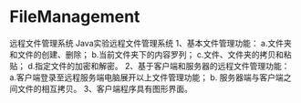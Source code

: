# FileManagement
远程文件管理系统
Java实验远程文件管理系统
		1、基本文件管理功能：	
		a.文件夹和文件的创建、删除；
		b.当前文件夹下的内容罗列；
		c.文件、文件夹的拷贝和粘贴；
		d.指定文件的加密和解密。
		2、基于客户端和服务器的远程文件管理功能：
		a.客户端登录至远程服务端电脑展开以上文件管理功能；
		b. 服务器端与客户端之间文件的相互拷贝。
		3、客户端程序具有图形界面。
